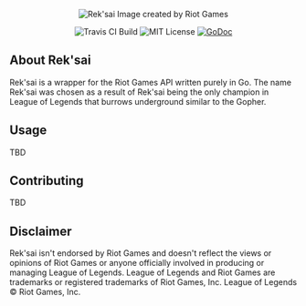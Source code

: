 <p align="center">
    <img src="http://i.imgur.com/7Bsxk7D.png" alt="Rek'sai Image created by Riot Games">
</p>
<p align="center">
    <img src="https://travis-ci.org/MichaelLeah/reksai.svg?branch=master" alt="Travis CI Build"/>
    <img src="https://img.shields.io/badge/License-MIT-blue.svg" alt="MIT License"/>
    <a href="https://godoc.org/github.com/MichaelLeah/reksai"><img src="https://godoc.org/github.com/MichaelLeah/reksai?status.svg" alt="GoDoc"></a>
</p>



About Rek'sai
------
Rek'sai is a wrapper for the Riot Games API written purely in Go. The name Rek'sai was chosen as a result of Rek'sai being the only champion in League of Legends that burrows underground similar to the Gopher.

Usage
------
TBD

Contributing
------
TBD

Disclaimer
------
Rek'sai isn't endorsed by Riot Games and doesn't reflect the views or opinions of Riot Games or anyone officially involved in producing or managing League of Legends. League of Legends and Riot Games are trademarks or registered trademarks of Riot Games, Inc. League of Legends © Riot Games, Inc.

